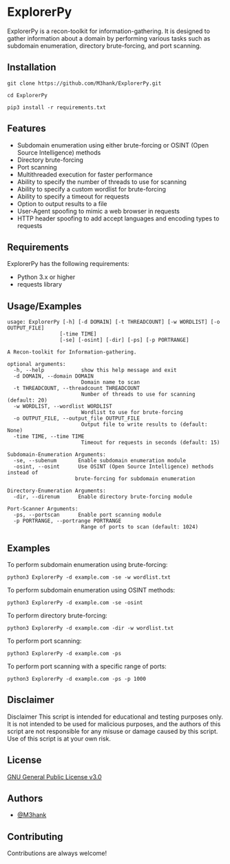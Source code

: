 
# ExplorerPy

ExplorerPy is a recon-toolkit for information-gathering. It is designed to gather information about a domain by performing various tasks such as subdomain enumeration, directory brute-forcing, and port scanning.
## Installation

```
git clone https://github.com/M3hank/ExplorerPy.git
```
```
cd ExplorerPy
```
```
pip3 install -r requirements.txt
```
## Features

- Subdomain enumeration using either brute-forcing or OSINT (Open Source Intelligence) methods
- Directory brute-forcing
- Port scanning
- Multithreaded execution for faster performance
- Ability to specify the number of threads to use for scanning
- Ability to specify a custom wordlist for brute-forcing
- Ability to specify a timeout for requests
- Option to output results to a file
- User-Agent spoofing to mimic a web browser in requests
- HTTP header spoofing to add accept languages and encoding types to requests


## Requirements

ExplorerPy  has the following requirements:


- Python 3.x or higher
- requests library

## Usage/Examples

```
usage: ExplorerPy [-h] [-d DOMAIN] [-t THREADCOUNT] [-w WORDLIST] [-o OUTPUT_FILE]
                 [-time TIME]
                 [-se] [-osint] [-dir] [-ps] [-p PORTRANGE]

A Recon-toolkit for Information-gathering.

optional arguments:
  -h, --help            show this help message and exit
  -d DOMAIN, --domain DOMAIN
                        Domain name to scan
  -t THREADCOUNT, --threadcount THREADCOUNT
                        Number of threads to use for scanning (default: 20)
  -w WORDLIST, --wordlist WORDLIST
                        Wordlist to use for brute-forcing
  -o OUTPUT_FILE, --output_file OUTPUT_FILE
                        Output file to write results to (default: None)
  -time TIME, --time TIME
                        Timeout for requests in seconds (default: 15)

Subdomain-Enumeration Arguments:
  -se, --subenum       Enable subdomain enumeration module
  -osint, --osint      Use OSINT (Open Source Intelligence) methods instead of
                      brute-forcing for subdomain enumeration

Directory-Enumeration Arguments:
  -dir, --direnum      Enable directory brute-forcing module

Port-Scanner Arguments:
  -ps, --portscan      Enable port scanning module
  -p PORTRANGE, --portrange PORTRANGE
                        Range of ports to scan (default: 1024)
```

## Examples
To perform subdomain enumeration using brute-forcing:

```python3 ExplorerPy -d example.com -se -w wordlist.txt```

To perform subdomain enumeration using OSINT methods:

```python3 ExplorerPy -d example.com -se -osint```

To perform directory brute-forcing:

```python3 ExplorerPy -d example.com -dir -w wordlist.txt```

To perform port scanning:

```python3 ExplorerPy -d example.com -ps```

To perform port scanning with a specific range of ports:

```python3 ExplorerPy -d example.com -ps -p 1000```
## Disclaimer

Disclaimer
This script is intended for educational and testing purposes only. It is not intended to be used for malicious purposes, and the authors of this script are not responsible for any misuse or damage caused by this script. Use of this script is at your own risk.
## License

[GNU General Public License v3.0](https://choosealicense.com/licenses/gpl-3.0/)


## Authors

- [@M3hank](https://www.github.com/M3hank)


## Contributing

Contributions are always welcome!


